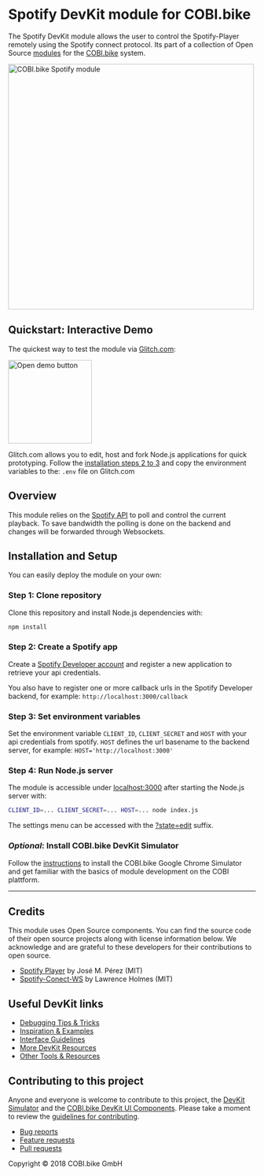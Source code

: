 # Spotify DevKit module for COBI.bike

The Spotify DevKit module allows the user to control the Spotify-Player remotely using the Spotify connect protocol.
Its part of a collection of Open Source [modules](https://cobi.bike/devkit) for the [COBI.bike](https://cobi.bike) system.

<img src="https://cdn.cobi.bike/static/devkit-assets/github/DevKit_module_Spotify.jpg" width="500px" alt="COBI.bike Spotify module">

## Quickstart: Interactive Demo

The quickest way to test the module via [Glitch.com](https://glitch.com):

[<img src="https://cdn.cobi.bike/static/devkit-assets/github/open_demo_button.png" width="170px" alt="Open demo button">](https://glitch.com/edit/#!/import/github/cobi-bike/Module-Spotify)

Glitch.com allows you to edit, host and fork Node.js applications for quick prototyping.
Follow the [installation steps 2 to 3](#installation-and-setup) and copy the environment variables to the: `.env` file on Glitch.com

## Overview
This module relies on the [Spotify API](https://developer.spotify.com/web-api/) to poll and control	the current playback.
To save bandwidth the polling is done on the backend and changes will be forwarded through Websockets.

## Installation and Setup

You can easily deploy the module on your own:

### Step 1: Clone repository

Clone this repository and install Node.js dependencies with:

``` bash
npm install
```  


### Step 2: Create a Spotify app 

Create a [Spotify Developer account](https://beta.developer.spotify.com/dashboard/applications) and register a new application to retrieve your api credentials.

You also have to register one or more callback urls in the Spotify Developer backend, for example: `http://localhost:3000/callback`


### Step 3: Set environment variables

Set the environment variable `CLIENT_ID`, `CLIENT_SECRET` and `HOST` with your api credentials from spotify. `HOST` defines the url basename to the backend server, for example: `HOST='http://localhost:3000'`


### Step 4: Run Node.js server

The module is accessible under [localhost:3000](http://localhost:3000/) after starting the Node.js server with:
``` bash
CLIENT_ID=... CLIENT_SECRET=... HOST=... node index.js
```  
The settings menu can be accessed with the [?state=edit](http://localhost:3000/?state=edit) suffix.


### _Optional_: Install COBI.bike DevKit Simulator

Follow the [instructions](https://github.com/cobi-bike/DevKit#-test-your-module) to install the COBI.bike Google Chrome Simulator and get familiar with the basics of module development on the COBI plattform.

---

## Credits
This module uses Open Source components. You can find the source code of their open source projects along with license information below. We acknowledge and are grateful to these developers for their contributions to open source.

* [Spotify Player](https://github.com/JMPerez/spotify-player) by José M. Pérez (MIT)
* [Spotify-Conect-WS](https://github.com/lrholmes/spotify-connect-ws/) by Lawrence Holmes (MIT)


## Useful DevKit links

* [Debugging Tips & Tricks](https://github.com/cobi-bike/DevKit#debugging-tips--tricks)
* [Inspiration & Examples](https://github.com/cobi-bike/DevKit#inspiration--examples)
* [Interface Guidelines](https://github.com/cobi-bike/DevKit#interface-guidelines)
* [More DevKit Resources](https://github.com/cobi-bike/DevKit#inspiration--examples)
* [Other Tools & Resources](https://github.com/cobi-bike/DevKit#other-tools--resources)


## Contributing to this project

Anyone and everyone is welcome to contribute to this project, the [DevKit Simulator](https://github.com/cobi-bike/DevKit-Simulator) and the [COBI.bike DevKit UI Components](https://github.com/cobi-bike/DevKit-UI). Please take a moment to review the [guidelines for contributing](https://github.com/cobi-bike/DevKit/blob/master/CONTRIBUTING.md).

* [Bug reports](https://github.com/cobi-bike/DevKit/blob/master/CONTRIBUTING.md#bugs)
* [Feature requests](https://github.com/cobi-bike/DevKit/blob/master/CONTRIBUTING.md#features)
* [Pull requests](https://github.com/cobi-bike/DevKit/blob/master/CONTRIBUTING.md#pull-requests)

Copyright © 2018 COBI.bike GmbH

